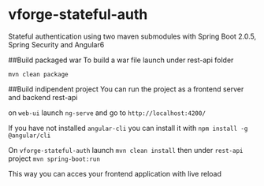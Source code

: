 # vforge-stateful-auth
Stateful authentication using two maven submodules with Spring Boot 2.0.5, Spring Security and Angular6

##Build packaged war
To build a war file launch under rest-api folder

    mvn clean package
    
 ##Build indipendent project
You can run the project as a frontend server and backend rest-api

on `web-ui` launch `ng-serve` and go to `http://localhost:4200/`

If you have not installed `angular-cli` you can install it with `npm install -g @angular/cli`

On `vforge-stateful-auth` launch `mvn clean install` then under `rest-api` project `mvn spring-boot:run`

This way you can acces your frontend application with live reload

